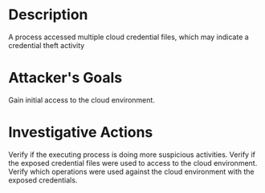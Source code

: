 # Description
A process accessed multiple cloud credential files, which may indicate a credential theft activity
# Attacker's Goals
Gain initial access to the cloud environment.
# Investigative Actions
Verify if the executing process is doing more suspicious activities.
Verify if the exposed credential files were used to access to the cloud environment.
Verify which operations were used against the cloud environment with the exposed credentials.
